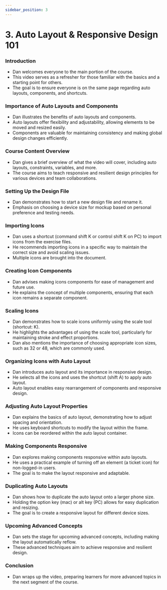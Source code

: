 ```yaml
---
sidebar_position: 3
---
```


# 3. Auto Layout & Responsive Design 101

### Introduction

- Dan welcomes everyone to the main portion of the course.
- This video serves as a refresher for those familiar with the basics and a starting point for others.
- The goal is to ensure everyone is on the same page regarding auto layouts, components, and shortcuts.

### Importance of Auto Layouts and Components

- Dan illustrates the benefits of auto layouts and components.
- Auto layouts offer flexibility and adjustability, allowing elements to be moved and resized easily.
- Components are valuable for maintaining consistency and making global design changes efficiently.

### Course Content Overview

- Dan gives a brief overview of what the video will cover, including auto layouts, constraints, variables, and more.
- The course aims to teach responsive and resilient design principles for various devices and team collaborations.

### Setting Up the Design File

- Dan demonstrates how to start a new design file and rename it.
- Emphasis on choosing a device size for mockup based on personal preference and testing needs.

### Importing Icons

- Dan uses a shortcut (command shift K or control shift K on PC) to import icons from the exercise files.
- He recommends importing icons in a specific way to maintain the correct size and avoid scaling issues.
- Multiple icons are brought into the document.

### Creating Icon Components

- Dan advises making icons components for ease of management and future use.
- He explains the concept of multiple components, ensuring that each icon remains a separate component.

### Scaling Icons

- Dan demonstrates how to scale icons uniformly using the scale tool (shortcut: K).
- He highlights the advantages of using the scale tool, particularly for maintaining stroke and effect proportions.
- Dan also mentions the importance of choosing appropriate icon sizes, such as 32 or 48, which are commonly used.

### Organizing Icons with Auto Layout

- Dan introduces auto layout and its importance in responsive design.
- He selects all the icons and uses the shortcut (shift A) to apply auto layout.
- Auto layout enables easy rearrangement of components and responsive design.

### Adjusting Auto Layout Properties

- Dan explains the basics of auto layout, demonstrating how to adjust spacing and orientation.
- He uses keyboard shortcuts to modify the layout within the frame.
- Icons can be reordered within the auto layout container.

### Making Components Responsive

- Dan explores making components responsive within auto layouts.
- He uses a practical example of turning off an element (a ticket icon) for non-logged-in users.
- The goal is to make the layout responsive and adaptable.

### Duplicating Auto Layouts

- Dan shows how to duplicate the auto layout onto a larger phone size.
- Holding the option key (mac) or alt key (PC) allows for easy duplication and resizing.
- The goal is to create a responsive layout for different device sizes.

### Upcoming Advanced Concepts

- Dan sets the stage for upcoming advanced concepts, including making the layout automatically reflow.
- These advanced techniques aim to achieve responsive and resilient design.

### Conclusion

- Dan wraps up the video, preparing learners for more advanced topics in the next segment of the course.
